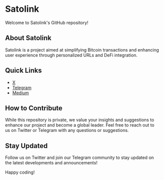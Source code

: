 # Satolink

Welcome to Satolink's GitHub repository!

## About Satolink

Satolink is a project aimed at simplifying Bitcoin transactions and enhancing user experience through personalized URLs and DeFi integration.

## Quick Links

- [X](https://twitter.com/SatolinkBTC)
- [Telegram](https://t.me/SatolinkBTC)
- [Medium](https://medium.com/@satolink)

## How to Contribute

While this repository is private, we value your insights and suggestions to enhance our project and become a global leader. Feel free to reach out to us on Twitter or Telegram with any questions or suggestions.

## Stay Updated

Follow us on Twitter and join our Telegram community to stay updated on the latest developments and announcements!

Happy coding!
